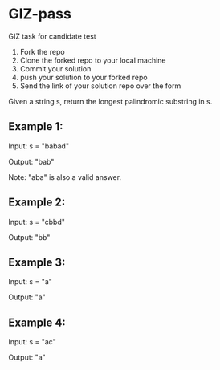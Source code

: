 # GIZ-pass
GIZ task for candidate test

1. Fork the repo
2. Clone the forked repo to your local machine
3. Commit your solution
4. push your solution to your forked repo
5. Send the link of your solution repo over the form


Given a string s, return the longest palindromic substring in s.

## Example 1:

Input: s = "babad"

Output: "bab"

Note: "aba" is also a valid answer.


## Example 2:

Input: s = "cbbd"

Output: "bb"


## Example 3:

Input: s = "a"

Output: "a"


## Example 4:

Input: s = "ac"

Output: "a"
